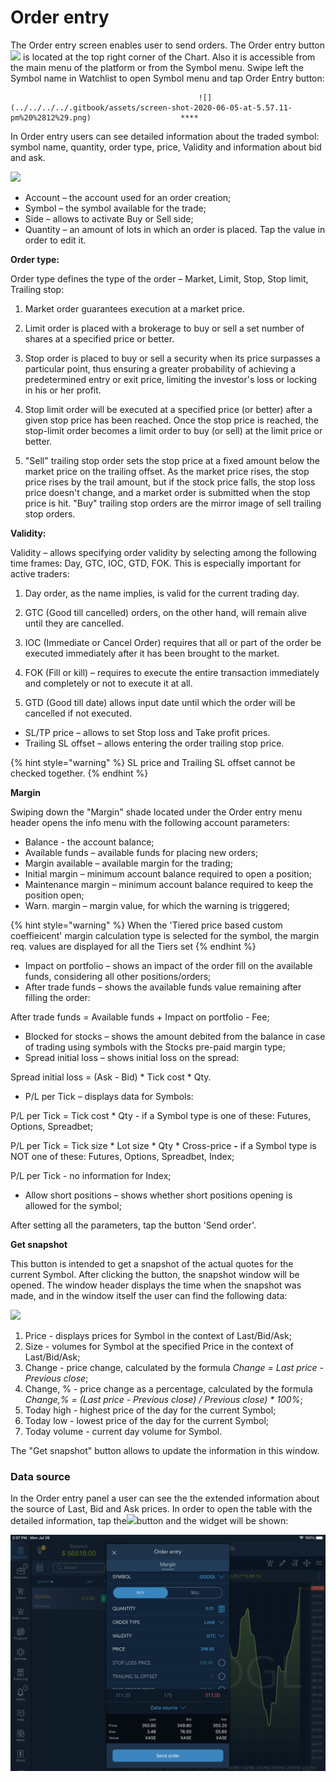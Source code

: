 # Order entry

The Order entry screen enables user to send orders. The Order entry button![](../../../../.gitbook/assets/1-kopiya%20%289%29.png)
is located at the top right corner of the Chart. Also it is accessible from the main menu of the platform or from the Symbol menu. Swipe left the Symbol name in Watchlist to open Symbol menu and tap Order Entry button:

                                              ![](../../../../.gitbook/assets/screen-shot-2020-06-05-at-5.57.11-pm%20%2812%29.png)                    ****     


In Order entry users can see detailed information about the traded symbol: symbol name, quantity, order type, price, Validity and information about bid and ask.

![](../../../../.gitbook/assets/new%20%286%29.jpg)

* Account – the account used for an order creation;
* Symbol – the symbol available for the trade;
* Side – allows to activate Buy or Sell side;
* Quantity – an amount of lots in which an order is placed. Tap the value in order to edit it.

**Order type:**

Order type defines the type of the order – Market, Limit, Stop, Stop limit, Trailing stop:

1.    Market order guarantees execution at a market price.

2.    Limit order is placed with a brokerage to buy or sell a set number of shares at a specified price or better.

3.    Stop order is placed to buy or sell a security when its price surpasses a particular point, thus ensuring a greater probability of achieving a predetermined entry or exit price, limiting the investor's loss or locking in his or her profit.

4.    Stop limit order will be executed at a specified price \(or better\) after a given stop price has been reached. Once the stop price is reached, the stop-limit order becomes a limit order to buy \(or sell\) at the limit price or better.

5.    "Sell" trailing stop order sets the stop price at a fixed amount below the market price on the trailing offset. As the market price rises, the stop price rises by the trail amount, but if the stock price falls, the stop loss price doesn't change, and a market order is submitted when the stop price is hit. "Buy" trailing stop orders are the mirror image of sell trailing stop orders.

**Validity:**

Validity – allows specifying order validity by selecting among the following time frames: Day, GTC, IOC, GTD, FOK. This is especially important for active traders:

1.    Day order, as the name implies, is valid for the current trading day.

2.    GTC \(Good till cancelled\) orders, on the other hand, will remain alive until they are cancelled.

3.    IOC \(Immediate or Cancel Order\) requires that all or part of the order be executed immediately after it has been brought to the market.

4.    FOK \(Fill or kill\) – requires to execute the entire transaction immediately and completely or not to execute it at all.

5.    GTD \(Good till date\) allows input date until which the order will be cancelled if not executed.

* SL/TP price – allows to set Stop loss and Take profit prices.
* Trailing SL offset – allows entering the order trailing stop price.

{% hint style="warning" %}
SL price and Trailing SL offset cannot be checked together.
{% endhint %}

**Margin**

Swiping down the "Margin" shade located under the Order entry menu header opens the info menu with the following account parameters:

* Balance - the account balance;
* Available funds – available funds for placing new orders;
* Margin available – available margin for the trading;
* Initial margin – minimum account balance required to open a position;
* Maintenance margin – minimum account balance required to keep the position open;
* Warn. margin  – margin value, for which the warning is triggered;

{% hint style="warning" %}
When the 'Tiered price based custom coeffieicent' margin calculation type is selected for the symbol, the margin req. values are displayed for all the Tiers set
{% endhint %}

* Impact on portfolio – shows an impact of the order fill on the available funds, considering all other positions/orders;
* After trade funds – shows the available funds value remaining after filling the order:

After trade funds = Available funds + Impact on portfolio - Fee;

* Blocked for stocks – shows the amount debited from the balance in case of trading using symbols with the Stocks pre-paid margin type;
* Spread initial loss – shows initial loss on the spread:

Spread initial loss = \(Ask - Bid\) \* Tick cost \* Qty.

* P/L per Tick – displays data for Symbols:


P/L per Tick = Tick cost \* Qty - if a Symbol type is one of these: Futures, Options, Spreadbet;

P/L per Tick = Tick size \* Lot size \* Qty \* Cross-price **-** if a Symbol type is NOT one of these: Futures, Options, Spreadbet, Index;

P/L per Tick - no information for Index;

* Allow short positions – shows whether short positions opening is allowed for the symbol;

After setting all the parameters, tap the button 'Send order'.

**Get snapshot**

This button is intended to get a snapshot of the actual quotes for the current Symbol. After clicking the button, the snapshot window will be opened. The window header displays the time when the snapshot was made, and in the window itself the user can find the following data:

![](../../../../.gitbook/assets/ipad2.png)

1. Price - displays prices for Symbol in the context of Last/Bid/Ask;
2. Size - volumes for Symbol at the specified Price in the context of Last/Bid/Ask;
3. Change - price change, calculated by the formula _Change = Last price - Previous close_;
4. Change, % - price change as a percentage, calculated by the formula _Change,% = \(Last price - Previous close\) / Previous close\) \* 100%_;
5. Today high - highest price of the day for the current Symbol;
6. Today low - lowest price of the day for the current Symbol;
7. Today volume - current day volume for Symbol.

The "Get snapshot" button allows to update the information in this window.

### Data source <a id="data-source"></a>

In the Order entry panel a user can see the the extended information about the source of Last, Bid and Ask prices. In order to open the table with the detailed information, tap the![](https://firebasestorage.googleapis.com/v0/b/gitbook-28427.appspot.com/o/assets%2F-LMCqxhh2XAdWPUjcvxR%2F-Mfpv6DNLYjjeuJGX1yP%2F-Mfpy8846naXNcwhJjfT%2Fds.png?alt=media&token=2b9be8c7-8673-4c15-a40d-5f4cbf2f33fd)button and the widget will be shown:

![](../../../../.gitbook/assets/oe-big.png)

